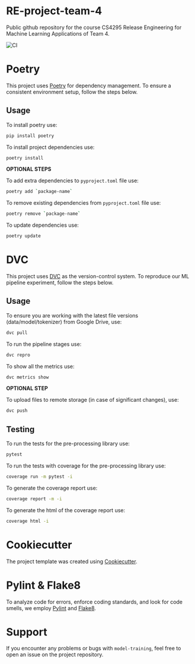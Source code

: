 # RE-project-team-4

Public github repository for the course CS4295 Release Engineering for Machine Learning Applications of Team 4.

![CI](https://github.com/Razvain/model-training/actions/workflows/pipeline.yml/badge.svg)


# Poetry

This project uses [Poetry](https://python-poetry.org/) for dependency management.
To ensure a consistent environment setup, follow the steps below.

## Usage

To install poetry use:

```bash
pip install poetry
```

To install project dependencies use:

```bash
poetry install
```

**OPTIONAL STEPS**

To add extra dependencies to `pyproject.toml` file use:

```bash
poetry add `package-name`
```

To remove existing dependencies from `pyproject.toml` file use:

```bash
poetry remove `package-name`
```

To update dependencies use:

```bash
poetry update
```

# DVC

This project uses [DVC](https://dvc.org/) as the version-control system.
To reproduce our ML pipeline experiment, follow the steps below.

## Usage

To ensure you are working with the latest file versions (data/model/tokenizer) from Google Drive, use:

```bash
dvc pull
```

To run the pipeline stages use:

```bash
dvc repro
```

To show all the metrics use:

```bash
dvc metrics show
```

**OPTIONAL STEP**

To upload files to remote storage (in case of significant changes), use:

```bash
dvc push
```

## Testing

To run the tests for the pre-processing library use:

```bash
pytest
```

To run the tests with coverage for the pre-processing library use:

```bash
coverage run -m pytest -i
```

To generate the coverage report use:

```bash
coverage report -m -i
```

To generate the html of the coverage report use:

```bash
coverage html -i
```

# Cookiecutter

The project template was created using [Cookiecutter](https://www.cookiecutter.io/).

# Pylint & Flake8

To analyze code for errors, enforce coding standards, and look for code smells, we employ [Pylint](https://pylint.readthedocs.io/en/stable/) and [Flake8](https://flake8.pycqa.org/en/latest/).

# Support

If you encounter any problems or bugs with `model-training`, feel free to open an issue on the project repository.
